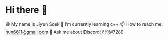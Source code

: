 # Hi there 👋
😄 My name is Jiyun Soek
🌱 I’m currently learning c++
📫 How to reach me: hun6611@gmail.com 
💬 Ask me about Discord: 라임#7289


<!--
**seokjiyun/seokjiyun** is a ✨ _special_ ✨ repository because its `README.md` (this file) appears on your GitHub profile.

Here are some ideas to get you started:

- 🔭 I’m currently working on ...
- 🌱 I’m currently learning ...
- 👯 I’m looking to collaborate on ...
- 🤔 I’m looking for help with ...
- 💬 Ask me about ...
- 📫 How to reach me: ...
- 😄 Pronouns: ...
- ⚡ Fun fact: ...
-->
